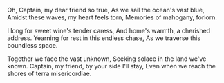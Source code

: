 Oh, Captain, my dear friend so true,
As we sail the ocean's vast blue,
Amidst these waves, my heart feels torn,
Memories of mahogany, forlorn.

I long for sweet wine's tender caress,
And home's warmth, a cherished address.
Yearning for rest in this endless chase,
As we traverse this boundless space.

Together we face the vast unknown,
Seeking solace in the land we've known.
Captain, my friend, by your side I'll stay,
Even when we reach the shores of terra misericordiae.
